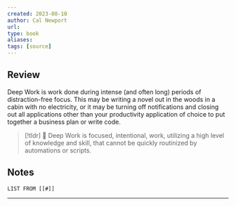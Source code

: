 ```yaml
---
created: 2023-08-10
author: Cal Newport
url: 
type: book
aliases: 
tags: [source]
---
```

## Review
Deep Work is work done during intense (and often long) periods of distraction-free focus. This may be writing a novel out in the woods in a cabin with no electricity, or it may be turning off notifications and closing out all applications other than your productivity application of choice to put together a business plan or write code.

> [!tldr] 🔑 Deep Work is focused, intentional, work, utilizing a high level of knowledge and skill, that cannot be quickly routinized by automations or scripts.

## Notes
```dataview
LIST FROM [[#]]
```

---
